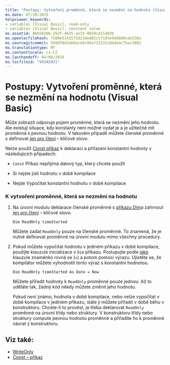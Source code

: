 ```yaml
---
title: 'Postupy: Vytvoření proměnné, která se nezmění na hodnotu (Visual Basic)'
ms.date: 07/20/2015
helpviewer_keywords:
- variables [Visual Basic], read-only
- variables [Visual Basic], constant value
ms.assetid: 86b59266-25df-4635-ae15-9b59c411d036
ms.openlocfilehash: 7180e5141572d219ed02c57103e9d4b80cde536e
ms.sourcegitcommit: 558d78d2a68acd4c95ef23231c8b4e4c7bac3902
ms.translationtype: MT
ms.contentlocale: cs-CZ
ms.lasthandoff: 04/09/2019
ms.locfileid: "59342931"
---
```

# <a name="how-to-create-a-variable-that-does-not-change-in-value-visual-basic"></a>Postupy: Vytvoření proměnné, která se nezmění na hodnotu (Visual Basic)
Může zobrazit odporuje pojem proměnné, která se nezmění jeho hodnotu. Ale existují situace, kdy konstanty není možné vydat je a je užitečné mít proměnná s pevnou hodnotu. V takovém případě můžete členské proměnné s definovat [jen pro čtení](../../../../visual-basic/language-reference/modifiers/readonly.md) – klíčové slovo.  
  
 Nelze použít [Const příkaz](../../../../visual-basic/language-reference/statements/const-statement.md) k deklaraci a přiřazení konstantní hodnoty v následujících případech:  
  
-   `Const` Příkaz nepřijímá datový typ, který chcete použít  
  
-   Si nejste jisti hodnotu v době kompilace  
  
-   Nejde Vypočítat konstantní hodnotu v době kompilace  
  
### <a name="to-create-a-variable-that-does-not-change-in-value"></a>K vytvoření proměnné, která se nezmění na hodnotu  
  
1. Na úrovni modulu deklarace členské proměnné s [příkazu Dim](../../../../visual-basic/language-reference/statements/dim-statement.md)a zahrnout [jen pro čtení](../../../../visual-basic/language-reference/modifiers/readonly.md) – klíčové slovo.  
  
    ```  
    Dim ReadOnly timeStarted  
    ```  
  
     Můžete zadat `ReadOnly` pouze na členské proměnné. To znamená, že je nutné definovat proměnné na úrovni modulu mimo všechny procedury.  
  
2. Pokud můžete vypočítat hodnotu v jediném příkazu v době kompilace, použijte klauzule inicializace v `Dim` příkazu. Postupujte podle [jako](../../../../visual-basic/language-reference/statements/as-clause.md) klauzule znaménko rovná se (`=`) a potom pomocí výrazu. Ujistěte se, že kompilátor můžete vyhodnotit tento výraz s konstantní hodnotou.  
  
    ```  
    Dim ReadOnly timeStarted As Date = Now  
    ```  
  
     Můžete přiřadit hodnoty k `ReadOnly` proměnné pouze jednou. Až to uděláte tak, žádný kód někdy můžete změnit jeho hodnotu.  
  
     Pokud není známo, hodnota v době kompilace, nebo nelze vypočítat v době kompilace v jediném příkazu, stále ji můžete přiřadit v době běhu v konstruktoru. Chcete-li to provést, je třeba deklarovat `ReadOnly` proměnné na úrovni třídy nebo struktury. V konstruktoru třídy nebo struktury compute pevnou hodnotu proměnné a přiřadíte ho k proměnné návrat z konstruktoru.  
  
## <a name="see-also"></a>Viz také:

- [WriteOnly](../../../../visual-basic/language-reference/modifiers/writeonly.md)
- [Const – příkaz](../../../../visual-basic/language-reference/statements/const-statement.md)
